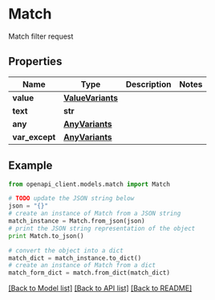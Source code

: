 # Match

Match filter request

## Properties
Name | Type | Description | Notes
------------ | ------------- | ------------- | -------------
**value** | [**ValueVariants**](ValueVariants.md) |  | 
**text** | **str** |  | 
**any** | [**AnyVariants**](AnyVariants.md) |  | 
**var_except** | [**AnyVariants**](AnyVariants.md) |  | 

## Example

```python
from openapi_client.models.match import Match

# TODO update the JSON string below
json = "{}"
# create an instance of Match from a JSON string
match_instance = Match.from_json(json)
# print the JSON string representation of the object
print Match.to_json()

# convert the object into a dict
match_dict = match_instance.to_dict()
# create an instance of Match from a dict
match_form_dict = match.from_dict(match_dict)
```
[[Back to Model list]](../README.md#documentation-for-models) [[Back to API list]](../README.md#documentation-for-api-endpoints) [[Back to README]](../README.md)


